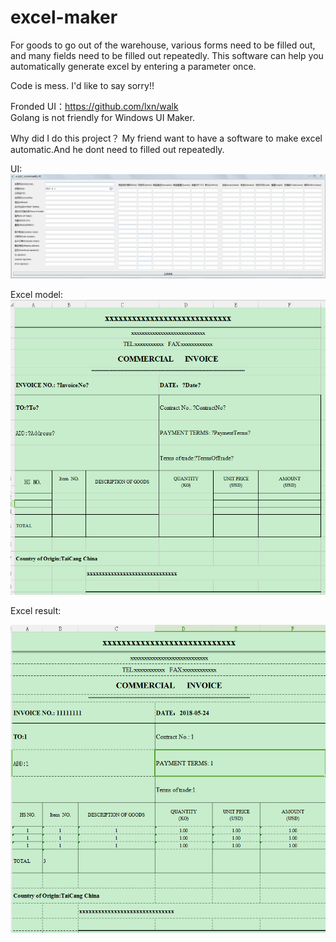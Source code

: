 # excel-maker
For goods to go out of the warehouse, various forms need to be filled out, and many fields need to be filled out repeatedly.
This software can help you automatically generate excel by entering a parameter once.



Code is mess. I'd like to say sorry!!



Fronded UI：https://github.com/lxn/walk  
Golang is not friendly for Windows UI Maker.

Why did I do this project？
My friend want to have a software to make excel automatic.And he dont need to filled out repeatedly.

UI:
![image](https://github.com/578157900/excel-maker/raw/master/image/view.png)


Excel model:
![image](https://github.com/578157900/excel-maker/raw/master/image/excle_model.png)

Excel result:

![image](https://github.com/578157900/excel-maker/raw/master/image/excle_result.png)



